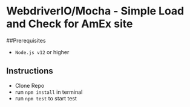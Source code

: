 # WebdriverIO/Mocha - Simple Load and Check for AmEx site

##Prerequisites

- `Node.js v12` or higher

## Instructions

- Clone Repo
- run `npm install` in terminal
- run `npm test` to start test
